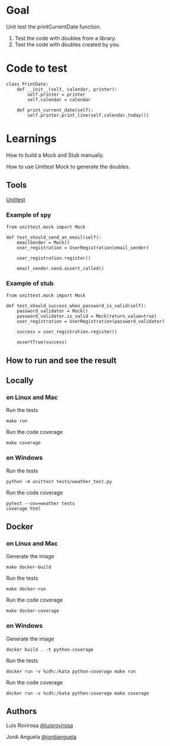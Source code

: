 # Goal
Unit test the printCurrentDate function.

1. Test the code with doubles from a library.
2. Test the code with doubles created by you.
# Code to test
    class PrintDate:
        def __init__(self, calendar, printer):
            self.printer = printer
            self.calendar = calendar
    
        def print_current_date(self):
            self.printer.print_line(self.calendar.today())

# Learnings
How to build a Mock and Stub manually.

How to use Unittest Mock to generate the doubles.

## Tools
[Unittest](https://cpython-test-docs.readthedocs.io/en/latest/library/unittest.mock.html)
### Example of spy

    from unittest.mock import Mock

    def test_should_send_an_email(self):
        emailSender = Mock()
        user_registration = UserRegistration(email_sender)
    
        user_registration.register()
    
        email_sender.send.assert_called()

	
### Example of stub
    
    from unittest.mock import Mock

    def test_should_success_when_password_is_valid(self):
        password_validator = Mock()
        password_validator.is_valid = Mock(return_value=true)
        user_registration = UserRegistration(password_validator)

        success = user_registration.register()

        assertTrue(success)

## How to run and see the result
## Locally
### on Linux and Mac
Run the tests

    make run

Run the code coverage

    make coverage
    
### on Windows
Run the tests
    
    python -m unittest tests/weather_test.py
    
Run the code coverage

    pytest --cov=weather tests
	coverage html
	
## Docker

### on Linux and Mac
Generate the image

    make docker-build

Run the tests
    
    make docker-run

Run the code coverage
    
    make docker-coverage

### on Windows
Generate the image

    docker build . -t python-coverage

Run the tests
    
    docker run -v %cd%:/kata python-coverage make run

Run the code coverage

    docker run -v %cd%:/kata python-coverage make coverage


## Authors
Luis Rovirosa [@luisrovirosa](https://www.twitter.com/luisrovirosa)

Jordi Anguela [@jordianguela](https://www.twitter.com/jordianguela)
